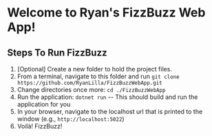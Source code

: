 # Welcome to Ryan's FizzBuzz Web App!

## Steps To Run FizzBuzz
1. \[Optional\] Create a new folder to hold the project files.
2. From a terminal, navigate to this folder and run `git clone https://github.com/RyanLilla/FizzBuzzWebApp.git`
3. Change directories once more: `cd ./FizzBuzzWebApp`
4. Run the application: `dotnet run` -- This should build and run the application for you
5. In your browser, navigate to the localhost url that is printed to the window (e.g., `http://localhost:5022`)
6. Voilà! FizzBuzz!
